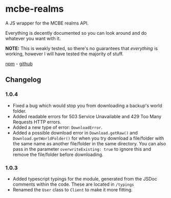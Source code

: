 # mcbe-realms

A JS wrapper for the MCBE realms API.

Everything is decently documented so you can look around and do whatever you want with it.

**NOTE:** This is weakly tested, so there's no guarantees that _everything_ is working, however I will have tested the majority of stuff.

[npm](https://www.npmjs.com/package/mcbe-realms) - [github](https://github.com/CarpalEnderman/mcbe-realms.js)

## Changelog

### 1.0.4

- Fixed a bug which would stop you from downloading a backup's world folder.
- Added readable errors for 503 Service Unavailable and 429 Too Many Requests HTTP errors.
- Added a new type of error: `DownloadError`.
- Added a possible download error in `Download.getRaw()` and `Download.getWorldFolder()` for when you try download a file/folder with the same name as another file/folder in the same directory. You can also pass in the parameter `overwriteExisting: true` to ignore this and remove the file/folder before downloading.

### 1.0.3

- Added typescript typings for the module, generated from the JSDoc comments within the code. These are located in `/typings`
- Renamed the `User` class to `Client` to make it more fitting.
